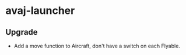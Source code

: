 # avaj-launcher

## Upgrade

- Add a move function to Aircraft, don't have a switch on each Flyable.
